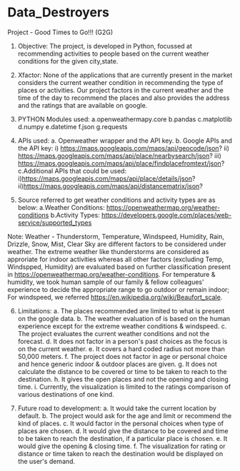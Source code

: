 # Data_Destroyers
Project - Good Times to Go!!! (G2G)

1. Objective: The project, is developed in Python, focussed at recommending activities to people based on the current weather conditions for the given city,state. 

2. Xfactor: None of the applications that are currently present in the market considers the current weather condition in recommending the type of places or activities. Our project factors in the current weather and the time of the day to recommend the places and also provides the address and the ratings that are available on google.

3. PYTHON Modules used:
    a.openweathermapy.core
    b.pandas
    c.matplotlib
    d.numpy
    e.datetime
    f.json
    g.requests

4. APIs used:
    a. Openweather wrapper and the API key.
    b. Google APIs and the API key:
        i) https://maps.googleapis.com/maps/api/geocode/json?
        ii) https://maps.googleapis.com/maps/api/place/nearbysearch/json?
        iii) https://maps.googleapis.com/maps/api/place/findplacefromtext/json?
    c.Additional APIs that could be used:
        i)https://maps.googleapis.com/maps/api/place/details/json?
        ii)https://maps.googleapis.com/maps/api/distancematrix/json?

5. Source referred to get weather conditions and activity types are as below:
    a.Weather Conditions: https://openweathermap.org/weather-conditions
    b.Activity Types: https://developers.google.com/places/web-service/supported_types  

Note: Weather - Thunderstorm, Temperature, Windspeed, Humidity, Rain, Drizzle, Snow, Mist, Clear Sky are different factors to be considered under weather. The extreme weather like thunderstorms are considered as approriate for indoor activities whereas all other factors (excluding Temp, Windspped, Humidity) are evaluated based on further classification present in https://openweathermap.org/weather-conditions. For temperature & humidity, we took human sample of our family & fellow colleagues' experience to decide the appropriate range to go outdoor or remain indoor; For windspeed, we referred https://en.wikipedia.org/wiki/Beaufort_scale.

6. Limitations: 
    a. The places recommended are limited to what is present on the google data.
    b. The weather evaluation of is based on the human experience except for the extreme weather conditions &           windspeed.
    c. The project evaluates the current weather conditions and not the forecast.
    d. It does not factor in a person's past choices as the focus is on the current weather.
    e. It covers a hard coded radius not more than 50,000 meters.
    f. The project does not factor in age or personal choice and hence generic indoor & outdoor places are given.
    g. It does not calculate the distance to be covered or time to be taken to reach to the destination.
    h. It gives the open places and not the opening and closing time.
    i. Currently, the visualization is limited to the ratings comparison of various destinations of one kind.

 7. Future road to development:
    a. It would take the current location by default.
    b. The project would ask for the age and limit or recommend the kind of places.
    c. It would factor in the personal choices when type of places are chosen.
    d. It would give the distance to be covered and time to be taken to reach the destination, if a particular place        is chosen.
    e. It would give the opening & closing time. 
    f. The visualization for rating or distance or time taken to reach the destination would be displayed on the user's demand.



